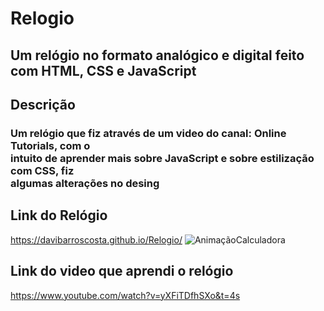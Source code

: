 # Relogio
<h2>Um relógio no formato analógico e digital feito com HTML, CSS e JavaScript<h2/>

## Descrição
<h3>Um relógio que fiz através de um video do canal: Online Tutorials, com o <br>
  intuito de aprender mais sobre JavaScript e sobre estilização com CSS, fiz <br>
  algumas alterações no desing<h3>

## Link do Relógio
https://davibarroscosta.github.io/Relogio/
![AnimaçãoCalculadora](https://user-images.githubusercontent.com/102886070/163656093-c585a6b9-9f18-4744-a1bb-479eddf33bf3.gif)

## Link do video que aprendi o relógio

https://www.youtube.com/watch?v=yXFiTDfhSXo&t=4s
  
